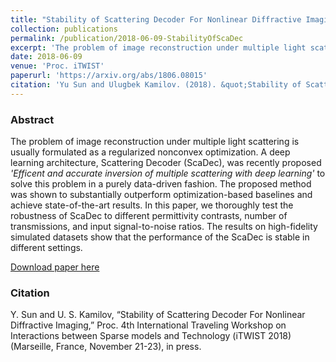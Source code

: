 ```yaml
---
title: "Stability of Scattering Decoder For Nonlinear Diffractive Imaging"
collection: publications
permalink: /publication/2018-06-09-StabilityOfScaDec
excerpt: 'The problem of image reconstruction under multiple light scattering is usually formulated as a regularized nonconvex optimization. A deep learning architecture, Scattering Decoder (ScaDec), was recently proposed *'Efficent and accurate inversion of multiple scattering with deep learning'* to solve this problem in a purely data-driven fashion. The proposed method was shown to substantially outperform optimization-based baselines and achieve state-of-the-art results. In this paper, we thoroughly test the robustness of ScaDec to different permittivity contrasts, number of transmissions, and input signal-to-noise ratios. The results on high-fidelity simulated datasets show that the performance of the ScaDec is stable in different settings.'
date: 2018-06-09
venue: 'Proc. iTWIST'
paperurl: 'https://arxiv.org/abs/1806.08015'
citation: 'Yu Sun and Ulugbek Kamilov. (2018). &quot;Stability of Scattering Decoder For Nonlinear Diffractive Imaging.&quot;(Oral) <i>iTWIST 2018</i>.'
---
```


### Abstract
The problem of image reconstruction under multiple light scattering is usually formulated as a regularized nonconvex optimization. A deep learning architecture, Scattering Decoder (ScaDec), was recently proposed *'Efficent and accurate inversion of multiple scattering with deep learning'* to solve this problem in a purely data-driven fashion. The proposed method was shown to substantially outperform optimization-based baselines and achieve state-of-the-art results. In this paper, we thoroughly test the robustness of ScaDec to different permittivity contrasts, number of transmissions, and input signal-to-noise ratios. The results on high-fidelity simulated datasets show that the performance of the ScaDec is stable in different settings. 

[Download paper here](https://arxiv.org/abs/1806.08015)

### Citation

Y. Sun and U. S. Kamilov, “Stability of Scattering Decoder For Nonlinear Diffractive Imaging,” Proc. 4th International Traveling Workshop on Interactions between Sparse models and Technology (iTWIST 2018) (Marseille, France, November 21-23), in press.
